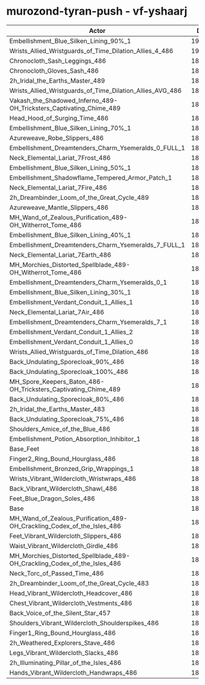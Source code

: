 # murozond-tyran-push - vf-yshaarj
| Actor | DPS | Increase |
|---|:---:|:---:|
|Embellishment_Blue_Silken_Lining_90%_1|190049|1.81%|
|Wrists_Allied_Wristguards_of_Time_Dilation_Allies_4_486|190040|1.81%|
|Chronocloth_Sash_Leggings_486|189735|1.64%|
|Chronocloth_Gloves_Sash_486|189627|1.59%|
|2h_Iridal_the_Earths_Master_489|189591|1.57%|
|Wrists_Allied_Wristguards_of_Time_Dilation_Allies_AVG_486|189538|1.54%|
|Vakash_the_Shadowed_Inferno_489-OH_Tricksters_Captivating_Chime_489|189508|1.52%|
|Head_Hood_of_Surging_Time_486|189456|1.49%|
|Embellishment_Blue_Silken_Lining_70%_1|189246|1.38%|
|Azureweave_Robe_Slippers_486|188804|1.15%|
|Embellishment_Dreamtenders_Charm_Ysemeralds_0_FULL_1|188608|1.04%|
|Neck_Elemental_Lariat_7Frost_486|188544|1.01%|
|Embellishment_Blue_Silken_Lining_50%_1|188537|1.00%|
|Embellishment_Shadowflame_Tempered_Armor_Patch_1|188537|1.00%|
|Neck_Elemental_Lariat_7Fire_486|188509|0.99%|
|2h_Dreambinder_Loom_of_the_Great_Cycle_489|188413|0.94%|
|Azureweave_Mantle_Slippers_486|188379|0.92%|
|MH_Wand_of_Zealous_Purification_489-OH_Witherrot_Tome_486|188348|0.90%|
|Embellishment_Blue_Silken_Lining_40%_1|188208|0.83%|
|Embellishment_Dreamtenders_Charm_Ysemeralds_7_FULL_1|188170|0.81%|
|Neck_Elemental_Lariat_7Earth_486|188135|0.79%|
|MH_Morchies_Distorted_Spellblade_489-OH_Witherrot_Tome_486|188132|0.79%|
|Embellishment_Dreamtenders_Charm_Ysemeralds_0_1|188112|0.77%|
|Embellishment_Blue_Silken_Lining_30%_1|187856|0.64%|
|Embellishment_Verdant_Conduit_1_Allies_1|187851|0.63%|
|Neck_Elemental_Lariat_7Air_486|187814|0.62%|
|Embellishment_Dreamtenders_Charm_Ysemeralds_7_1|187792|0.60%|
|Embellishment_Verdant_Conduit_1_Allies_2|187771|0.59%|
|Embellishment_Verdant_Conduit_1_Allies_0|187770|0.59%|
|Wrists_Allied_Wristguards_of_Time_Dilation_486|187612|0.51%|
|Back_Undulating_Sporecloak_90%_486|187386|0.39%|
|Back_Undulating_Sporecloak_100%_486|187385|0.39%|
|MH_Spore_Keepers_Baton_486-OH_Tricksters_Captivating_Chime_489|187307|0.34%|
|Back_Undulating_Sporecloak_80%_486|187270|0.32%|
|2h_Iridal_the_Earths_Master_483|187251|0.31%|
|Back_Undulating_Sporecloak_75%_486|187201|0.29%|
|Shoulders_Amice_of_the_Blue_486|187092|0.23%|
|Embellishment_Potion_Absorption_Inhibitor_1|187002|0.18%|
|Base_Feet|186965|0.16%|
|Finger2_Ring_Bound_Hourglass_486|186837|0.09%|
|Embellishment_Bronzed_Grip_Wrappings_1|186734|0.04%|
|Wrists_Vibrant_Wildercloth_Wristwraps_486|186713|0.03%|
|Back_Vibrant_Wildercloth_Shawl_486|186671|0.00%|
|Feet_Blue_Dragon_Soles_486|186669|0.00%|
|Base|186666|0.00%|
|MH_Wand_of_Zealous_Purification_489-OH_Crackling_Codex_of_the_Isles_486|186619|-0.03%|
|Feet_Vibrant_Wildercloth_Slippers_486|186560|-0.06%|
|Waist_Vibrant_Wildercloth_Girdle_486|186432|-0.13%|
|MH_Morchies_Distorted_Spellblade_489-OH_Crackling_Codex_of_the_Isles_486|186372|-0.16%|
|Neck_Torc_of_Passed_Time_486|186276|-0.21%|
|2h_Dreambinder_Loom_of_the_Great_Cycle_483|186240|-0.23%|
|Head_Vibrant_Wildercloth_Headcover_486|186227|-0.24%|
|Chest_Vibrant_Wildercloth_Vestments_486|186194|-0.25%|
|Back_Voice_of_the_Silent_Star_457|186180|-0.26%|
|Shoulders_Vibrant_Wildercloth_Shoulderspikes_486|186129|-0.29%|
|Finger1_Ring_Bound_Hourglass_486|186117|-0.29%|
|2h_Weathered_Explorers_Stave_486|185893|-0.41%|
|Legs_Vibrant_Wildercloth_Slacks_486|185746|-0.49%|
|2h_Illuminating_Pillar_of_the_Isles_486|185722|-0.51%|
|Hands_Vibrant_Wildercloth_Handwraps_486|185613|-0.56%|
